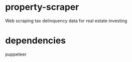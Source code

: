 # property-scraper
Web scraping tax delinquency data for real estate investing

# dependencies
puppeteer 
